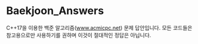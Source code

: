 # Baekjoon_Answers
C++17을 이용한 백준 알고리즘(www.acmicpc.net) 문제 답안입니다. 모든 코드들은 참고용으로만 사용하기를 권하며 이것이 절대적인 정답은 아닙니다.
